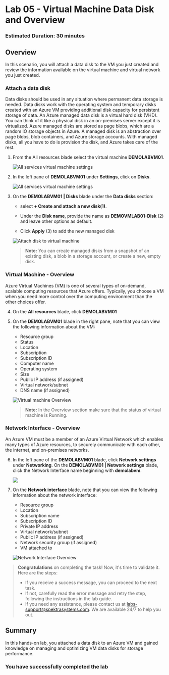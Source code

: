 ﻿# Lab 05 - Virtual Machine Data Disk and Overview

### Estimated Duration: 30 minutes

## Overview

In this scenario, you will attach a data disk to the VM you just created and review the information available on the virtual machine and virtual network you just created. 

### Attach a data disk

Data disks should be used in any situation where permanent data storage is needed. Data disks work with the operating system and temporary disks created with an Azure VM providing additional disk capacity for persistent storage of data. An Azure managed data disk is a virtual hard disk (VHD). You can think of it like a physical disk in an on-premises server except it is virtualized. Azure managed disks are stored as page blobs, which are a random IO storage objects in Azure. A managed disk is an abstraction over page blobs, blob containers, and Azure storage accounts. With managed disks, all you have to do is provision the disk, and Azure takes care of the rest. 

1. From the All resources blade select the virtual machine **DEMOLABVM01**.

    ![All services virtual machine settings](images/Allres.png)

2. In the left pane of **DEMOLABVM01** under **Settings**, click on **Disks**.

   ![All services virtual machine settings](images/VMC-E5-S2.png)

3. On the **DEMOLABVM01 | Disks** blade under the **Data disks** section:
 
    - select **+ Create and attach a new disk(1)**.

    - Under the **Disk name**, provide the name as <strong><copy>**DEMOVMLAB01-Disk**</copy></strong> (2) and leave other options as default.
    
    - Click **Apply** (3) to add the new managed disk

   ![Attach disk to virtual machine](images/S5-St3.1.png)

    > **Note:** You can create managed disks from a snapshot of an existing disk, a blob in a storage account, or create a new, empty disk.

### Virtual Machine - Overview

Azure Virtual Machines (VM) is one of several types of on-demand, scalable computing resources that Azure offers. Typically, you choose a VM when you need more control over the computing environment than the other choices offer.

4. On the **All resources** blade, click **DEMOLABVM01**

5. On the **DEMOLABVM01** blade in the right pane, note that you can view the following information about the VM:

    - Resource group
    - Status
    - Location
    - Subscription
    - Subscription ID
    - Computer name
    - Operating system
    - Size
    - Public IP address (if assigned)
    - Virtual network/subnet
    - DNS name (if assigned)

    ![Virtual machine Overview](images/VMC-E5-S5.png)
   
    > **Note:** In the Overview section make sure that the status of virtual machine is Running.

### Network Interface - Overview

An Azure VM must be a member of an Azure Virtual Network which enables many types of Azure resources, to securely communicate with each other, the internet, and on-premises networks. 

6. In the left pane of the **DEMOLABVM01** blade, click **Network settings** under **Networking**. On the **DEMOLABVM01 | Network settings** blade, click the Network Interface name beginning with **demolabvm**.

    ![](../instructions/images/lab3-image7.png)

7. On the **Network interface** blade, note that you can view the following information about the network interface:

    - Resource group
    - Location
    - Subscription name
    - Subscription ID
    - Private IP address
    - Virtual network/subnet
    - Public IP address (if assigned)
    - Network security group (if assigned)
    - VM attached to

    ![Network Interface Overview](images/VMC-E5-S7.png)

> **Congratulations** on completing the task! Now, it's time to validate it. Here are the steps:
> - If you receive a success message, you can proceed to the next task.
> - If not, carefully read the error message and retry the step, following the instructions in the lab guide. 
> - If you need any assistance, please contact us at labs-support@spektrasystems.com. We are available 24/7 to help you out.
    <validation step="de9aa0b0-6afa-4a92-bc92-58ab4a30a5b2" />

## Summary

In this hands-on lab, you attached a data disk to an Azure VM and gained knowledge on managing and optimizing VM data disks for storage performance.

### You have successfully completed the lab
